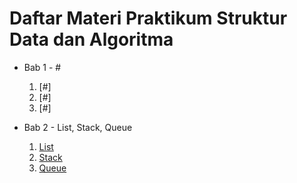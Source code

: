 <h1>Daftar Materi Praktikum Struktur Data dan Algoritma</h1>

- Bab 1 - #
    1. [#]
    2. [#]
    3. [#]

- Bab 2 - List, Stack, Queue
    1. [List](Bab2-ListStackQueue/list.md)
    2. [Stack](Bab2-ListStackQueue/stack.md)
    3. [Queue](Bab2-ListStackQueue/queue.md)
